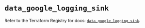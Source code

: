 # `data_google_logging_sink`

Refer to the Terraform Registry for docs: [`data_google_logging_sink`](https://registry.terraform.io/providers/hashicorp/google/4.85.0/docs/data-sources/logging_sink).
